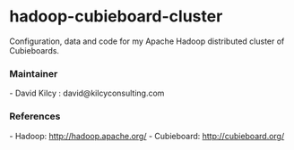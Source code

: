 hadoop-cubieboard-cluster
=========================

Configuration, data and code for my Apache Hadoop distributed cluster of Cubieboards.

<h3>Maintainer</h3>
- David Kilcy : david@kilcyconsulting.com

<h3>References</h3>
- Hadoop: <a href="http://hadoop.apache.org">http://hadoop.apache.org/</a>
- Cubieboard: <a href="http://cubieboard.org/">http://cubieboard.org/</a>

